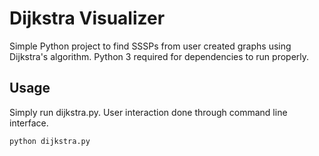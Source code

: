 # Dijkstra Visualizer

Simple Python project to find SSSPs from user created graphs using Dijkstra's algorithm. Python 3 required for dependencies to run properly.

## Usage

Simply run dijkstra.py. User interaction done through command line interface.

```bash
python dijkstra.py
```
